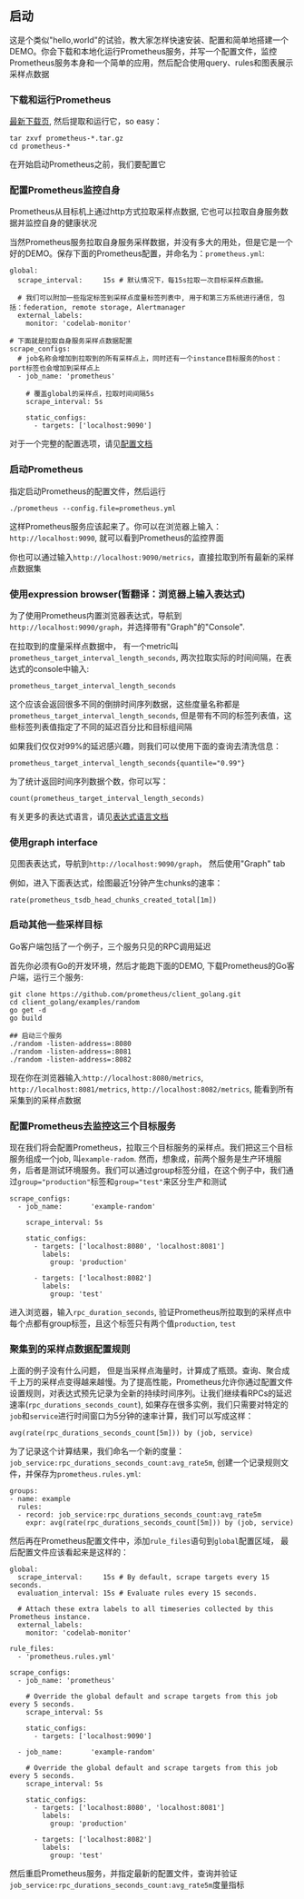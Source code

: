 ## 启动

这是个类似"hello,world"的试验，教大家怎样快速安装、配置和简单地搭建一个DEMO。你会下载和本地化运行Prometheus服务，并写一个配置文件，监控Prometheus服务本身和一个简单的应用，然后配合使用query、rules和图表展示采样点数据

### 下载和运行Prometheus
[最新下载页](https://prometheus.io/download), 然后提取和运行它，so easy：
```shell
tar zxvf prometheus-*.tar.gz
cd prometheus-*
```
在开始启动Prometheus之前，我们要配置它

### 配置Prometheus监控自身
Prometheus从目标机上通过http方式拉取采样点数据, 它也可以拉取自身服务数据并监控自身的健康状况

当然Prometheus服务拉取自身服务采样数据，并没有多大的用处，但是它是一个好的DEMO。保存下面的Prometheus配置，并命名为：`prometheus.yml`:
```shell
global:
  scrape_interval:     15s # 默认情况下，每15s拉取一次目标采样点数据。

  # 我们可以附加一些指定标签到采样点度量标签列表中, 用于和第三方系统进行通信, 包括：federation, remote storage, Alertmanager
  external_labels:
    monitor: 'codelab-monitor'

# 下面就是拉取自身服务采样点数据配置
scrape_configs:
  # job名称会增加到拉取到的所有采样点上，同时还有一个instance目标服务的host：port标签也会增加到采样点上
  - job_name: 'prometheus'

    # 覆盖global的采样点，拉取时间间隔5s
    scrape_interval: 5s

    static_configs:
      - targets: ['localhost:9090']
```

对于一个完整的配置选项，请见[配置文档](https://prometheus.io/docs/prometheus/latest/configuration/configuration/)

### 启动Prometheus
指定启动Prometheus的配置文件，然后运行
```shell
./prometheus --config.file=prometheus.yml
```

这样Prometheus服务应该起来了。你可以在浏览器上输入：`http://localhost:9090`, 就可以看到Prometheus的监控界面

你也可以通过输入`http://localhost:9090/metrics`，直接拉取到所有最新的采样点数据集

### 使用expression browser(暂翻译：浏览器上输入表达式)
为了使用Prometheus内置浏览器表达式，导航到`http://localhost:9090/graph`，并选择带有"Graph"的"Console".

在拉取到的度量采样点数据中， 有一个metric叫`prometheus_target_interval_length_seconds`, 两次拉取实际的时间间隔，在表达式的console中输入:
```shell
prometheus_target_interval_length_seconds
```

这个应该会返回很多不同的倒排时间序列数据，这些度量名称都是`prometheus_target_interval_length_seconds`, 但是带有不同的标签列表值，这些标签列表值指定了不同的延迟百分比和目标组间隔

如果我们仅仅对99%的延迟感兴趣，则我们可以使用下面的查询去清洗信息：
```shell
prometheus_target_interval_length_seconds{quantile="0.99"}
```

为了统计返回时间序列数据个数，你可以写：
```shell
count(prometheus_target_interval_length_seconds)
```

有关更多的表达式语言，请见[表达式语言文档](https://prometheus.io/docs/prometheus/latest/querying/basics/)

### 使用graph interface
见图表表达式，导航到`http://localhost:9090/graph`， 然后使用"Graph" tab

例如，进入下面表达式，绘图最近1分钟产生chunks的速率：
```shell
rate(prometheus_tsdb_head_chunks_created_total[1m])
```

### 启动其他一些采样目标
Go客户端包括了一个例子，三个服务只见的RPC调用延迟

首先你必须有Go的开发环境，然后才能跑下面的DEMO, 下载Prometheus的Go客户端，运行三个服务:
```shell
git clone https://github.com/prometheus/client_golang.git
cd client_golang/examples/random
go get -d 
go build

## 启动三个服务
./random -listen-address=:8080
./random -listen-address=:8081
./random -listen-address=:8082
```
现在你在浏览器输入:`http://localhost:8080/metrics`, `http://localhost:8081/metrics`, `http://localhost:8082/metrics`, 能看到所有采集到的采样点数据

### 配置Prometheus去监控这三个目标服务
现在我们将会配置Prometheus，拉取三个目标服务的采样点。我们把这三个目标服务组成一个job, 叫`example-radom`. 然而，想象成，前两个服务是生产环境服务，后者是测试环境服务。我们可以通过group标签分组，在这个例子中，我们通过`group="production"`标签和`group="test"`来区分生产和测试
```shell
scrape_configs:
  - job_name:       'example-random'

    scrape_interval: 5s

    static_configs:
      - targets: ['localhost:8080', 'localhost:8081']
        labels:
          group: 'production'

      - targets: ['localhost:8082']
        labels:
          group: 'test'
```

进入浏览器，输入`rpc_duration_seconds`, 验证Prometheus所拉取到的采样点中每个点都有group标签，且这个标签只有两个值`production`, `test`

### 聚集到的采样点数据配置规则
上面的例子没有什么问题， 但是当采样点海量时，计算成了瓶颈。查询、聚合成千上万的采样点变得越来越慢。为了提高性能，Prometheus允许你通过配置文件设置规则，对表达式预先记录为全新的持续时间序列。让我们继续看RPCs的延迟速率(`rpc_durations_seconds_count`),  如果存在很多实例，我们只需要对特定的`job`和`service`进行时间窗口为5分钟的速率计算，我们可以写成这样：
```shell
avg(rate(rpc_durations_seconds_count[5m])) by (job, service)
```
为了记录这个计算结果，我们命名一个新的度量：`job_service:rpc_durations_seconds_count:avg_rate5m`, 创建一个记录规则文件，并保存为`prometheus.rules.yml`:
```shell
groups:
- name: example
  rules:
  - record: job_service:rpc_durations_seconds_count:avg_rate5m
    expr: avg(rate(rpc_durations_seconds_count[5m])) by (job, service)
```

然后再在Prometheus配置文件中，添加`rule_files`语句到`global`配置区域， 最后配置文件应该看起来是这样的：
```shell
global:
  scrape_interval:     15s # By default, scrape targets every 15 seconds.
  evaluation_interval: 15s # Evaluate rules every 15 seconds.

  # Attach these extra labels to all timeseries collected by this Prometheus instance.
  external_labels:
    monitor: 'codelab-monitor'

rule_files:
  - 'prometheus.rules.yml'

scrape_configs:
  - job_name: 'prometheus'

    # Override the global default and scrape targets from this job every 5 seconds.
    scrape_interval: 5s

    static_configs:
      - targets: ['localhost:9090']

  - job_name:       'example-random'

    # Override the global default and scrape targets from this job every 5 seconds.
    scrape_interval: 5s

    static_configs:
      - targets: ['localhost:8080', 'localhost:8081']
        labels:
          group: 'production'

      - targets: ['localhost:8082']
        labels:
          group: 'test'
```

然后重启Prometheus服务，并指定最新的配置文件，查询并验证`job_service:rpc_durations_seconds_count:avg_rate5m`度量指标
